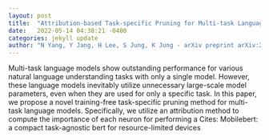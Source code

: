 ```yaml
---
layout: post
title:  "Attribution-based Task-specific Pruning for Multi-task Language Models"
date:   2022-05-14 04:38:21 -0400
categories: jekyll update
author: "N Yang, Y Jang, H Lee, S Jung, K Jung - arXiv preprint arXiv:2205.04157, 2022"
---
```

Multi-task language models show outstanding performance for various natural language understanding tasks with only a single model. However, these language models inevitably utilize unnecessary large-scale model parameters, even when they are used for only a specific task. In this paper, we propose a novel training-free task-specific pruning method for multi-task language models. Specifically, we utilize an attribution method to compute the importance of each neuron for performing a Cites: Mobilebert: a compact task-agnostic bert for resource-limited devices